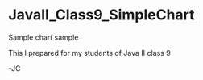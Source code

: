 # JavaII_Class9_SimpleChart
Sample chart sample


This I prepared for my students of Java II class 9

-JC
